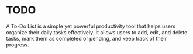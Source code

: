 # TODO
A To-Do List is a simple yet powerful productivity tool that helps users organize their daily tasks effectively. It allows users to add, edit, and delete tasks, mark them as completed or pending, and keep track of their progress. 
